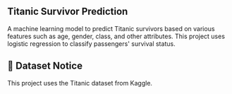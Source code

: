 ## Titanic Survivor Prediction

A machine learning model to predict Titanic survivors based on various features such as age, gender, class, and other attributes. This project uses logistic regression to classify passengers' survival status.

## 📌 Dataset Notice

This project uses the Titanic dataset from Kaggle.
